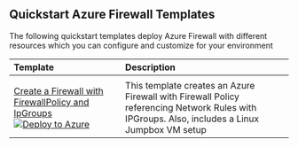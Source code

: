 ## Quickstart Azure Firewall Templates

The following quickstart templates deploy Azure Firewall with different resources which you can configure and customize for your environment  

| Template	| Description	|
| :------------------| :-------------------------------------| 
|||
| [Create a Firewall with FirewallPolicy and IpGroups](https://github.com/Azure/azure-quickstart-templates/tree/master/101-azurefirewall-create-with-firewallpolicy-ipgroups) [![Deploy to Azure](https://aka.ms/deploytoazurebutton)](https://github.com/Azure/azure-quickstart-templates/tree/master/101-azurefirewall-create-with-firewallpolicy-ipgroups)| This template creates an Azure Firewall with Firewall Policy referencing Network Rules with IPGroups. Also, includes a Linux Jumpbox VM setup |
